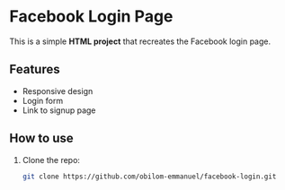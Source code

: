 # Facebook Login Page

This is a simple **HTML project** that recreates the Facebook login page.

## Features
- Responsive design
- Login form
- Link to signup page

## How to use
1. Clone the repo:
   ```bash
   git clone https://github.com/obilom-emmanuel/facebook-login.git
